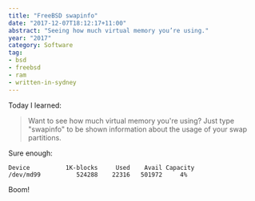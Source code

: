```yaml
---
title: "FreeBSD swapinfo"
date: "2017-12-07T18:12:17+11:00"
abstract: "Seeing how much virtual memory you’re using."
year: "2017"
category: Software
tag:
- bsd
- freebsd
- ram
- written-in-sydney
---
```

Today I learned:

> Want to see how much virtual memory you're using? Just type "swapinfo" to be shown information about the usage of your swap partitions.

Sure enough:

    Device          1K-blocks     Used    Avail Capacity
    /dev/md99          524288    22316   501972     4%

Boom!

